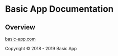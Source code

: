 # Basic App Documentation

## Overview

[basic-app.com](http://basic-app.com)

Copyright &copy; 2018 - 2019 Basic App